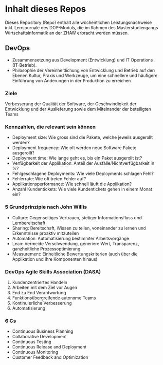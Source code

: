 # Inhalt dieses Repos  
Dieses Repository (Repo) enthält alle wöchentlichen Leistungsnachweise inkl. Lernjournale des DOP-Moduls, die im Rahmen des Masterstudiengangs Wirtschaftsinformatik an der ZHAW erbracht werden müssen. 

## DevOps
* Zusammensetzung aus Development (Entwicklung) und IT Operations (IT-Betrieb).
* Philosophie der Vereinheitlichung von Entwicklung und Betrieb auf den Ebenen Kultur, Praxis und Werkzeuge, um eine schnellere und häufigere Einführung von Änderungen in der Produktion zu erreichen

### Ziele
Verbesserung der Qualität der Software, der Geschwindigkeit der Entwicklung und der Auslieferung sowie dem Miteinander der beteiligten Teams

### Kennzahlen, die relevant sein können
* Deployment size: Wie gross sind die Pakete, welche jeweils ausgerollt werden?
* Deployment frequency: Wie oft werden neue Software Pakete ausgerollt?
* Deployment time: Wie lange geht es, bis ein Paket ausgerollt ist?
* Verfügbarkeit der Applikation: Anteil der Ausfälle/Nichtverfügbarkeit in %?
* Fehlgeschlagene Deployments: Wie viele Deployments schlagen Fehl?
* Fehlerrate: Wie oft treten Fehler auf?
* Applikationsperformance: Wie schnell läuft die Applikation?
* Anzahl Kundentickets: Wie viele Kundentickets gehen in einem Monat ein?

### 5 Grundprinzipie nach John Willis
* Culture: Gegenseitiges Vertrauen, stetiger Informationsfluss und Lernbereitschaft
* Sharing: Bereitschaft, Wissen zu teilen, voneinander zu lernen und Erkenntnisse proaktiv mitzuteilen
* Automation: Automatisierung bestimmter Arbeitsvorgänge
* Lean: Vermeide Verschwendung, generiere Wert, Transparenz, ganzheitliche Prozessoptimierung
* Measurement: Einheitliche Bewertungskriterien (auch über die Applikation und ihre Komponenten hinaus)

### DevOps Agile Skills Association (DASA) 
1. Kundenzentriertes Handeln
2. Arbeiten mit dem Ziel vor Augen
3. End zu End Verantwortung
4. Funktionsübergreifende autonome Teams
5. Kontinuierliche Verbesserung
6. Automatisierung

### 6 Cs 
* Continuous Business Planning
* Collaborative Development
* Continuous Testing
* Continuous Release and Deployment
* Continuous Monitoring
* Customer Feedback and Optimization




